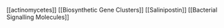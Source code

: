 [[actinomycetes]]
[[Biosynthetic Gene Clusters]]
[[Salinipostin]]
[[Bacterial Signalling Molecules]]
